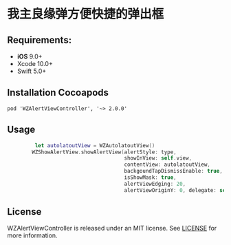 # 我主良缘弹方便快捷的弹出框


## Requirements:
- **iOS** 9.0+
- Xcode 10.0+
- Swift 5.0+


## Installation Cocoapods
<pre><code class="ruby language-ruby">pod 'WZAlertViewController', '~> 2.0.0'</code></pre>

## Usage

```swift
         let autolatoutView = WZAutolatoutView()
        WZShowAlertView.showAlertView(alertStyle: type,
                                      showInView: self.view,
                                      contentView: autolatoutView,
                                      backgoundTapDismissEnable: true,
                                      isShowMask: true,
                                      alertViewEdging: 20,
                                      alertViewOriginY: 0, delegate: self)
```

## License
WZAlertViewController is released under an MIT license. See [LICENSE](LICENSE) for more information.
